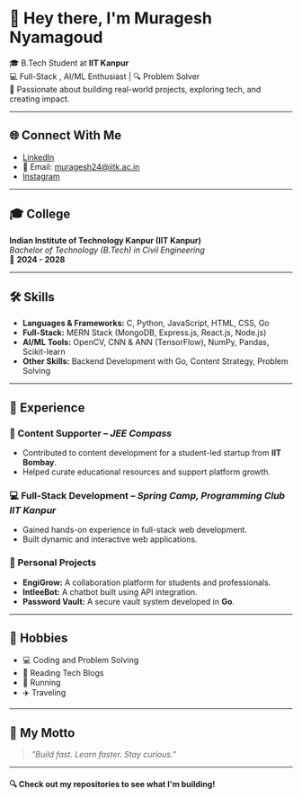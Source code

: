 # 👋 Hey there, I'm Muragesh Nyamagoud

🎓 B.Tech Student at **IIT Kanpur**  
💻 Full-Stack , AI/ML Enthusiast | 🔍 Problem Solver  
📍 Passionate about building real-world projects, exploring tech, and creating impact.

---

## 🌐 Connect With Me
- [LinkedIn](https://www.linkedin.com/in/muragesh-nyamagoud-459166249/)
- 📧 Email: [muragesh24@iitk.ac.in](mailto:muragesh24@iitk.ac.in)
- [Instagram](https://www.instagram.com/iam.muragesh/)

---

## 🎓 College

**Indian Institute of Technology Kanpur (IIT Kanpur)**  
_Bachelor of Technology (B.Tech) in Civil Engineering_  
📅 **2024 - 2028**

---

## 🛠️ Skills

- **Languages & Frameworks:** C, Python, JavaScript, HTML, CSS, Go  
- **Full-Stack:** MERN Stack (MongoDB, Express.js, React.js, Node.js)  
- **AI/ML Tools:** OpenCV, CNN & ANN (TensorFlow), NumPy, Pandas, Scikit-learn  
- **Other Skills:** Backend Development with Go, Content Strategy, Problem Solving

---

## 💼 Experience

### 📌 Content Supporter – *JEE Compass*
- Contributed to content development for a student-led startup from **IIT Bombay**.
- Helped curate educational resources and support platform growth.

### 💻 Full-Stack Development – *Spring Camp, Programming Club IIT Kanpur*
- Gained hands-on experience in full-stack web development.
- Built dynamic and interactive web applications.

### 🧪 Personal Projects
- **EngiGrow:** A collaboration platform for students and professionals.
- **IntleeBot:** A chatbot built using API integration.
- **Password Vault:** A secure vault system developed in **Go**.

---

## 🎯 Hobbies

- 💻 Coding and Problem Solving  
- 📖 Reading Tech Blogs  
- 🏃 Running  
- ✈️ Traveling

---

## 📌 My Motto
> *"Build fast. Learn faster. Stay curious."*

---

#### 🔍 Check out my repositories to see what I'm building!

